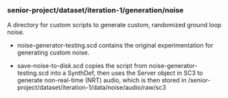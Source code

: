 ### senior-project/dataset/iteration-1/generation/noise

A directory for custom scripts to generate custom, randomized ground loop noise. 



- noise-generator-testing.scd contains the original experimentation for generating custom noise.

- save-noise-to-disk.scd copies the script from noise-generator-testing.scd into a SynthDef, then uses the Server object in SC3 to generate non-real-time (NRT) audio, which is then stored in /senior-project/dataset/iteration-1/data/noise/audio/raw/sc3



